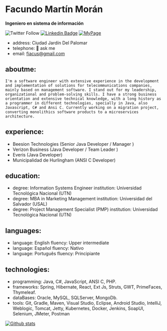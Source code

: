 # Facundo Martín Morán
**Ingeniero en sistema de información**

![Twitter Follow](https://img.shields.io/twitter/follow/fiacu?style=social)
[![Linkedin Badge](https://img.shields.io/badge/-Add&nbsp;Me-blue?style=flat-square&logo=Linkedin&logoColor=white&link=https://www.linkedin.com/in/facundomoran/)](https://www.linkedin.com/in/facundomoran/)
[![MyPage](https://img.shields.io/badge/fiacu-my%20page-green)](http://www.fiacu.com.ar)

  - address: Ciudad Jardín Del Palomar
  - telephone: 💬 ask me
  - email: fiacus@gmail.com

## aboutme:
``
I'm a software engineer with extensive experience in the development and implementation of solutions for telecommunications companies, mainly based on management software. I stand out for my leadership, organizational and problem-solving skills.
I have a strong business orientation and extensive technical knowledge, with a long history as a programmer in different technologies, specially in Java, also Javascript, C# and Ansi C.
Currently working on a migration project, converting monolithics software products to a microservices architecture.
``

## experience:
  - Beesion Technologies (Senior Java Developer / Manager )
  - Verizon Business (Java Developer / Team Leader )
  - Everis (Java Developer)
  - Municipalidad de Hurlingham (ANSI C Developer)

## education:
  - degree: Information Systems Engineer
    institution: Universidad Tecnológica Nacional (UTN)
  - degree: MBA in Marketing Management
    institution: Universidad del Salvador (USAL)
  - degree: Project Management Specialist (PMP)
    institution: Universidad Tecnológica Nacional (UTN)

## languages:
  - language: English
    fluency: Upper intermediate
  - language: Español
    fluency: Nativo
  - language: Português
    fluency: Principiante

## technologies:
  - programming: Java, C#, JavaScript, ANSI C, PHP.
  - frameworks: Spring, Hibernate, React, Ext Js, Struts, GWT, PrimeFaces, Thymeleaf.
  - dataBases: Oracle, MySQL, SQLServer, MongoDb.
  - tools: Git, Gradle, Maven, Visual Studio, Eclipse, Android Studio, IntelliJ, Weblogic, Tomcat, Jetty, Kubernetes, Docker, Jenkins, SoapUI, Selenium, JMeter, Postman

[![Github stats](https://github-readme-stats.vercel.app/api?username=fiacu&count_private=true&hide=issues&show_icons=true&theme=buefy)](https://github.com/fiacu)
